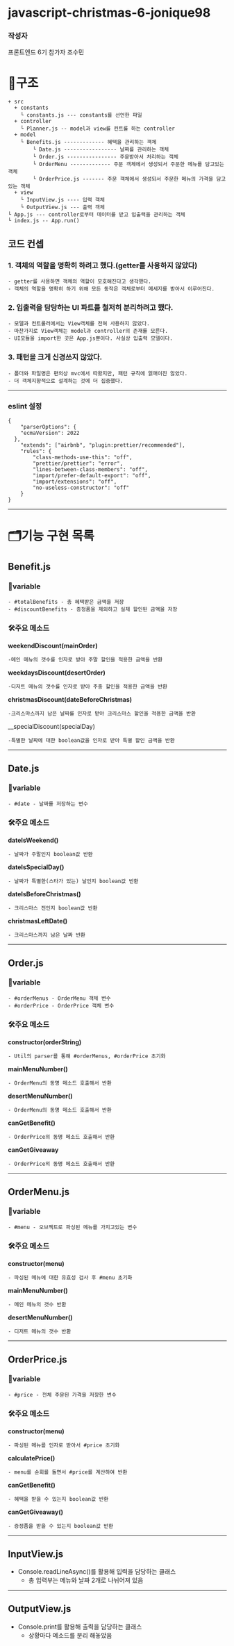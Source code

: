 # javascript-christmas-6-jonique98 #

### 작성자
프론트엔드 6기 참가자 조수민

# 📂구조
```
+ src
  + constants
    └ constants.js --- constants를 선언한 파일
  + controller
    └ Planner.js -- model과 view를 컨트롤 하는 controller
  + model
    └ Benefits.js ------------- 혜택을 관리하는 객체
		└ Date.js ----------------- 날짜를 관리하는 객체
		└ Order.js ---------------- 주문받아서 처리하는 객체
		└ OrderMenu	------------- 주문 객체에서 생성되서 주문한 메뉴를 담고있는 객체
		└ OrderPrice.js ------- 주문 객체에서 생성되서 주문한 메뉴의 가격을 담고있는 객체
  + view
    └ InputView.js ---- 입력 객체
    └ OutputView.js --- 출력 객체
└ App.js --- controller로부터 데이터를 받고 입출력을 관리하는 객체
└ index.js -- App.run()

```

## 코드 컨셉

### 1. 객체의 역할을 명확히 하려고 했다.(getter를 사용하지 않았다)
	- getter를 사용하면 객체의 역할이 모호해진다고 생각했다.	
	- 객체의 역할을 명확히 하기 위해 모든 동작은 객체로부터 메세지를 받아서 이루어진다.

### 2. 입출력을 담당하는 UI 파트를 철저히 분리하려고 했다.
	- 모델과 컨트롤러에서는 View객체를 전혀 사용하지 않았다.
	- 마찬가지로 View객체는 model과 controller의 존재를 모른다.
	- UI모듈을 import한 곳은 App.js뿐이다. 사실상 입출력 모델이다.

### 3. 패턴을 크게 신경쓰지 않았다.
	- 폴더와 파일명은 편의상 mvc에서 따왔지만, 패턴 규칙에 얽매이진 않았다.
	- 더 객체지향적으로 설계하는 것에 더 집중했다.
---

### eslint 설정
```
{
	"parserOptions": {
    "ecmaVersion": 2022
  },
	"extends": ["airbnb", "plugin:prettier/recommended"],
	"rules": {
		"class-methods-use-this": "off",
		"prettier/prettier": "error",
		"lines-between-class-members": "off",
		"import/prefer-default-export": "off",
		"import/extensions": "off",
		"no-useless-constructor": "off"
	}
}
```

---

# 🗂기능 구현 목록

## Benefit.js

### 🔬variable

	- #totalBenefits - 총 혜택받은 금액을 저장
	- #discountBenefits - 증정품을 제외하고 실제 할인된 금액을 저장

### 🛠주요 메소드

__weekendDiscount(mainOrder)__

	-메인 메뉴의 갯수를 인자로 받아 주말 할인을 적용한 금액을 반환

__weekdaysDiscount(desertOrder)__

	-디저트 메뉴의 갯수를 인자로 받아 주중 할인을 적용한 금액을 반환


__christmasDiscount(dateBeforeChristmas)__

	-크리스마스까지 남은 날짜를 인자로 받아 크리스마스 할인을 적용한 금액을 반환

__specialDiscount(specialDay)

	-특별한 날짜에 대한 boolean값을 인자로 받아 특별 할인 금액을 반환


___

## Date.js

### 🔬variable

	- #date - 날짜를 저장하는 변수

### 🛠주요 메소드

__dateIsWeekend()__

	- 날짜가 주말인지 boolean값 반환

__dateIsSpecialDay()__

	- 날짜가 특별한(스타가 있는) 날인지 boolean값 반환

__dateIsBeforeChristmas()__

	- 크리스마스 전인지 boolean값 반환

__christmasLeftDate()__

	- 크리스마스까지 남은 날짜 반환

---

## Order.js

### 🔬variable

	- #orderMenus - OrderMenu 객체 변수
	- #orderPrice - OrderPrice 객체 변수

### 🛠주요 메소드

__constructor(orderString)__

	- Util의 parser를 통해 #orderMenus, #orderPrice 초기화

__mainMenuNumber()__

	- OrderMenu의 동명 메소드 호출해서 반환

__desertMenuNumber()__

	- OrderMenu의 동명 메소드 호출해서 반환

__canGetBenefit()__

	- OrderPrice의 동명 메소드 호출해서 반환

__canGetGiveaway__

	- OrderPrice의 동명 메소드 호출해서 반환

---

## OrderMenu.js

### 🔬variable

	- #menu - 오브젝트로 파싱된 메뉴를 가지고있는 변수


### 🛠주요 메소드

__constructor(menu)__

	- 파싱된 메뉴에 대한 유효성 검사 후 #menu 초기화

__mainMenuNumber()__

	- 메인 메뉴의 갯수 반환

__desertMenuNumber()__

	- 디저트 메뉴의 갯수 반환

---

## OrderPrice.js

### 🔬variable

	- #price - 전체 주문된 가격을 저장한 변수

### 🛠주요 메소드

__constructor(menu)__

	- 파싱된 메뉴를 인자로 받아서 #price 초기화

__calculatePrice()__

	- menu를 순회를 돌면서 #price를 계산하여 반환

__canGetBenefit()__

	- 혜택을 받을 수 있는지 boolean값 반환

__canGetGiveaway()__

	- 증정품을 받을 수 있는지 boolean값 반환

---

## InputView.js ##

  - Console.readLineAsync()를 활용해 입력을 담당하는 클래스
	- 총 입력부는 메뉴와 날짜 2개로 나뉘어져 있음

___

## OutputView.js ##

  - Console.print를 활용해 출력을 담당하는 클래스
	- 상황마다 메소드를 분리 해놓았음